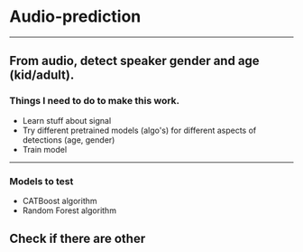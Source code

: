 # Audio-prediction
---
From audio, detect speaker gender and age (kid/adult).
---
### Things I need to do to make this work. 
 - Learn stuff about signal
 - Try different pretrained models (algo's) for different aspects of detections (age, gender)
 - Train model
---
### Models to test 
 - CATBoost algorithm
 - Random Forest algorithm

Check if there are other 
---
